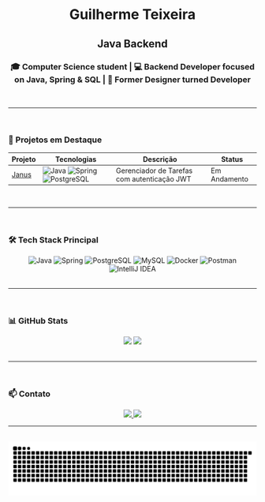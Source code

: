 <h1 align="center">Guilherme Teixeira</h1>
<h2 align="center">Java Backend</h2>

<h3 align="center">
🎓 Computer Science student | 💻 Backend Developer focused on Java, Spring & SQL | 🎨 Former Designer turned Developer
</h3>

<br>
<hr>
<br>

### 🚀 Projetos em Destaque

| Projeto | Tecnologias | Descrição | Status |
|---------|------------|-----------|-----------|
| [Janus](https://github.com/guilhermedesales/Janus) | ![Java](https://img.shields.io/badge/Java-ED8B00?style=flat&logo=java&logoColor=white) ![Spring](https://img.shields.io/badge/Spring-6DB33F?style=flat&logo=spring&logoColor=white) ![PostgreSQL](https://img.shields.io/badge/PostgreSQL-316192?style=flat&logo=postgresql&logoColor=white) | Gerenciador de Tarefas com autenticação JWT | Em Andamento |

<br>
<hr>
<br>

### 🛠️ Tech Stack Principal


<div align="center">
  <img src="https://cdn.jsdelivr.net/gh/devicons/devicon/icons/java/java-original.svg" height="50" title="Java" />
  <img src="https://cdn.jsdelivr.net/gh/devicons/devicon/icons/spring/spring-original.svg" height="50" title="Spring" />
  <img src="https://cdn.jsdelivr.net/gh/devicons/devicon/icons/postgresql/postgresql-original.svg" height="50" title="PostgreSQL" />
  <img src="https://cdn.jsdelivr.net/gh/devicons/devicon/icons/mysql/mysql-original.svg" height="50" title="MySQL" />
  <img src="https://cdn.jsdelivr.net/gh/devicons/devicon/icons/docker/docker-original.svg" height="50" title="Docker" />
  <img src="https://cdn.jsdelivr.net/gh/devicons/devicon/icons/postman/postman-original.svg" height="50" title="Postman" />
  <img src="https://cdn.jsdelivr.net/gh/devicons/devicon/icons/intellij/intellij-original.svg" height="50" title="IntelliJ IDEA" />
</div>

<br>
<hr>
<br>

### 📊 GitHub Stats

<div align="center">
  <img src="https://github-readme-stats.vercel.app/api?username=guilhermedesales&show_icons=true&theme=dracula&hide_title=false" height="150" />
  <img src="https://github-readme-stats.vercel.app/api/top-langs/?username=guilhermedesales&layout=compact&theme=dracula" height="150" />
</div>

<br>
<hr>
<br>

### 📫 Contato

<div align="center">
  <a href="https://www.linkedin.com/in/guilherme-teixeira-sales/">
    <img src="https://img.shields.io/badge/LinkedIn-0077B5?style=for-the-badge&logo=linkedin&logoColor=white"/>
  </a>
  <a href="mailto:guilhermedesaales@gmail.com">
    <img src="https://img.shields.io/badge/Email-D14836?style=for-the-badge&logo=gmail&logoColor=white"/>
  </a>
</div>

<hr>

<br clear="both">

<picture>
   <source media="(prefers-color-scheme: dark)" srcset="https://raw.githubusercontent.com/guilhermedesales/guilhermedesales/output/github-snake-dark.svg" />
  <source media="(prefers-color-scheme: light)" srcset="https://raw.githubusercontent.com/guilhermedesales/guilhermedesales/output/github-snake.svg" />
  <img src="https://raw.githubusercontent.com/guilhermedesales/guilhermedesales/output/snake.svg" alt="Snake animation" />
</picture>
